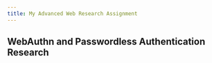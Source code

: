 ```yaml
---
title: My Advanced Web Research Assignment
---
```

## WebAuthn and Passwordless Authentication Research


